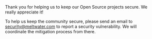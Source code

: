 Thank you for helping us to keep our Open Source projects secure. We really appreciate it!

To help us keep the community secure, please send an email to security@meltwater.com to report a security vulnerability. 
We will coordinate the mitigation process from there. 
